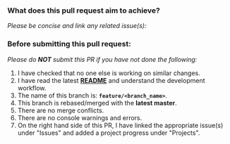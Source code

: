 ### What does this pull request aim to achieve?

_Please be concise and link any related issue(s):_

### Before submitting this pull request:

_Please do **NOT** submit this PR if you have not done the following:_

1. I have checked that no one else is working on similar changes.
2. I have read the latest [**README**](https://github.com/FightPandemics/FightPandemics/blob/master/README.md) and understand the development workflow.
3. The name of this branch is: **`feature/<branch_name>`**.
4. This branch is rebased/merged with the **latest master**.
5. There are no merge conflicts.
6. There are no console warnings and errors.
7. On the right hand side of this PR, I have linked the appropriate issue(s) under "Issues" and added a project progress under "Projects".
